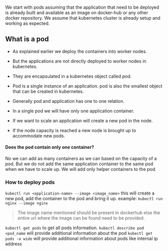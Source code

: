 We start with pods assuming that the application that need to be deployed is already built and available as an image on docker-hub or any other docker repository. We assume that kubernetes cluster is already setup and working as expected.

## What is a pod
- As explained earlier we deploy the containers into worker nodes.
- But the applications are not directly deployed to worker nodes in kubernetes.
- They are encapsulated in a kubernetes object called pod.
- Pod is a single instance of an application. pod is also the smallest object that can be created in kubernetes.

- Generally pod and application has one to one relation.
- In a single pod we will have only one application container.
- If we want to scale an application will create a new pod in the node.
- If the node capacity is reached a new node is brought up to accommodate new pods.

#### Does the pod contain only one container?
No we can add as many containers as we can based on the capacity of a pod. But we do not add the same application container to the same pod when we have to scale up. We will add only helper containers to the pod.

### How to deploy pods
`kubectl run <application-name> --image <image_name>` this will create a new pod, add the container to the pod and bring it up.
example: `kubectl run nginx --image nginx`
> The image name mentioned should be present in dockerhub else the entire url where the image can be found need to be provided.

`kubectl get pods` to get all pods information.
`kubectl describe pod <pod_name` will provide additional information about the pod
`kubectl get pods -o wide` will provide additional information about pods like internal ip address





